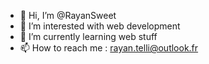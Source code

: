 - 👋 Hi, I’m @RayanSweet
- 👀 I’m interested with web development
- 🌱 I’m currently learning web stuff
- 📫 How to reach me : rayan.telli@outlook.fr

<!---
RayanSweet/RayanSweet is a ✨ special ✨ repository because its `README.md` (this file) appears on your GitHub profile.
You can click the Preview link to take a look at your changes.
--->
